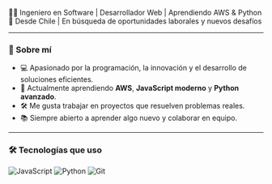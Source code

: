 👨‍💻 Ingeniero en Software | Desarrollador Web | Aprendiendo AWS & Python  
📍 Desde Chile | En búsqueda de oportunidades laborales y nuevos desafíos

---

### 🚀 Sobre mí

- 💻 Apasionado por la programación, la innovación y el desarrollo de soluciones eficientes.
- 🧠 Actualmente aprendiendo **AWS**, **JavaScript moderno** y **Python avanzado**.
- 🛠️ Me gusta trabajar en proyectos que resuelven problemas reales.
- 📚 Siempre abierto a aprender algo nuevo y colaborar en equipo.

---

### 🛠️ Tecnologías que uso

![JavaScript](https://img.shields.io/badge/-JavaScript-F7DF1E?logo=javascript&logoColor=black)
![Python](https://img.shields.io/badge/-Python-3776AB?logo=python&logoColor=white)
![Git](https://img.shields.io/badge/-Git-F05032?logo=git&logoColor=white)
